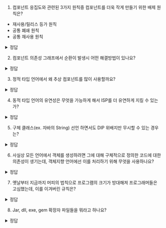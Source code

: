 1. 컴포넌트 응집도와 관련된 3가지 원칙중 컴포넌트를 더욱 작게 만들기 위한 배제 원칙은?
- 재사용/릴리스 등가 원칙
- 공통 폐쇄 원칙
- 공통 재사용 원칙
<details>
<summary> 정답 </summary>
 공통 재사용 원칙, 강하게 결합되지 않은 클래스들을 동일한 컴포넌트에 위치시켜서는 안된다
</details>

2. 컴포넌트 의존성 그래프에서 순환이 발생시 어떤 해결방법이 있나요?

<details>
<summary> 정답 </summary>
  - 의존 역전(DIP) 를 통해 의존하는 컴포넌트에 인터페이스 만들기 <br/>
  - 의존하는 컴포넌트, 의존받는 컴포넌트 모두가 의존하는 새로운 컴포넌트 만들어 클래스드을 여기에 이동시키기
</details>

3. 정적 타입 언어에서 왜 추상 컴포넌트를 많이 사용할까요?
<details>
<summary> 정답 </summary>
  추상 컴포넌트는 거의 확실히 변하지 않을 거라는 아주 높은 안정성을 기대할 수 있기 때문에 컴포넌트들을 이 추상 컴포넌트에 의존하게 한다
</details>

4. 동적 타입 언어의 유연성은 무엇을 가능하게 해서 ISP를 더 유연하게 지킬 수 있는가?
<details>
<summary> 정답 </summary>
  덕 타이핑
</details>

5. 구체 클래스(ex. 자바의 String) 선언 하면서도 DIP 위배지만 무시할 수 있는 경우는?
<details>
<summary> 정답 </summary>
  그 구체 클래스가 변하지 않을거란 확신이 있을 정도로 안정적인 것일 때
</details>

6. 사실상 모든 언어에서 객체를 생성하려면 그에 대해 구체적으로 정의한 코드에 대한 의존성이 생기는데, 객체지향 언어에선 이를 처리하기 위해 무엇을 사용하나요? 
<details>
<summary> 정답 </summary>
  추상 팩토리 패턴
</details>

7. 옛날부터 지금까지 머피의 법칙으로 프로그램의 크기가 방대해져 프로그래머들은 고심했는데, 이를 이겨버린 규칙은?
<details>
<summary> 정답 </summary>
  무어의 법칙
</details>

8. Jar, dll, exe, gem 확장자 파일들을 뭐라고 하나요?
<details>
<summary> 정답 </summary>
   배포 단위의 컴포넌트
</details>


